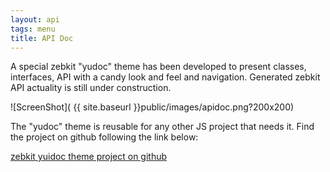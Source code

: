 ```yaml
---
layout: api
tags: menu
title: API Doc
---
```

A special zebkit "yudoc" theme has been developed to present classes, interfaces, API with a candy look and feel and navigation. Generated zebkit API actuality is still under construction.

![ScreenShot]( {{ site.baseurl }}public/images/apidoc.png?200x200)

The "yudoc" theme is reusable for any other JS project that needs it. Find the project on github following the link below:

<a href="https://github.com/barmalei/yuidoc-zebkit-theme">zebkit yuidoc theme project on github</a>